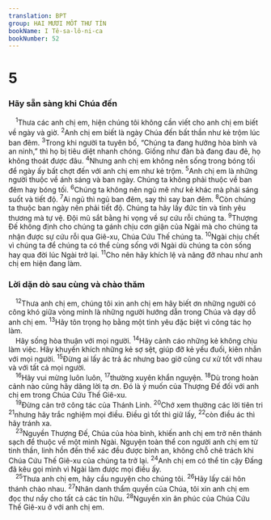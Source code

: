 ```yaml
---
translation: BPT
group: HAI MƯƠI MỐT THƯ TÍN
bookName: I Tê-sa-lô-ni-ca 
bookNumber: 52
---
```


<div class="title"><h1>5</h1><h3>Hãy sẵn sàng khi Chúa đến</h3></div>
<span class="verse 1te_5_1"> <sup>1</sup>Thưa các anh chị em, hiện chúng tôi không cần viết cho anh chị em biết về ngày và giờ.</span>
<span class="verse 1te_5_2"><sup>2</sup>Anh chị em biết là ngày Chúa đến bất thần như kẻ trộm lúc ban đêm.</span>
<span class="verse 1te_5_3"><sup>3</sup>Trong khi người ta tuyên bố, “Chúng ta đang hưởng hòa bình và an ninh,” thì họ bị tiêu diệt nhanh chóng. Giống như đàn bà đang đau đẻ, họ không thoát được đâu.</span>
<span class="verse 1te_5_4"><sup>4</sup>Nhưng anh chị em không nên sống trong bóng tối để ngày ấy bất chợt đến với anh chị em như kẻ trộm.</span>
<span class="verse 1te_5_5"><sup>5</sup>Anh chị em là những người thuộc về ánh sáng và ban ngày. Chúng ta không phải thuộc về ban đêm hay bóng tối.</span>
<span class="verse 1te_5_6"><sup>6</sup>Chúng ta không nên ngủ mê như kẻ khác mà phải sáng suốt và tiết độ.</span>
<span class="verse 1te_5_7"><sup>7</sup>Ai ngủ thì ngủ ban đêm, say thì say ban đêm.</span>
<span class="verse 1te_5_8"><sup>8</sup>Còn chúng ta thuộc ban ngày nên phải tiết độ. Chúng ta hãy lấy đức tin và tình yêu thương mà tự vệ. Đội mũ sắt bằng hi vọng về sự cứu rỗi chúng ta.</span>
<span class="verse 1te_5_9"><sup>9</sup>Thượng Đế không định cho chúng ta gánh chịu cơn giận của Ngài mà cho chúng ta nhận được sự cứu rỗi qua Giê-xu, Chúa Cứu Thế chúng ta.</span>
<span class="verse 1te_5_10"><sup>10</sup>Ngài chịu chết vì chúng ta để chúng ta có thể cùng sống với Ngài dù chúng ta còn sống hay qua đời lúc Ngài trở lại.</span>
<span class="verse 1te_5_11"><sup>11</sup>Cho nên hãy khích lệ và nâng đỡ nhau như anh chị em hiện đang làm.<br/></span>
<div class="title"><h3>Lời dặn dò sau cùng và chào thăm</h3></div>
<span class="verse 1te_5_12"> <sup>12</sup>Thưa anh chị em, chúng tôi xin anh chị em hãy biết ơn những người có công khó giữa vòng mình là những người hướng dẫn trong Chúa và dạy dỗ anh chị em.</span>
<span class="verse 1te_5_13"><sup>13</sup>Hãy tôn trọng họ bằng một tình yêu đặc biệt vì công tác họ làm.<br/> Hãy sống hòa thuận với mọi người.</span>
<span class="verse 1te_5_14"><sup>14</sup>Hãy cảnh cáo những kẻ không chịu làm việc. Hãy khuyến khích những kẻ sợ sệt, giúp đỡ kẻ yếu đuối, kiên nhẫn với mọi người.</span>
<span class="verse 1te_5_15"><sup>15</sup>Đừng ai lấy ác trả ác nhưng bao giờ cũng cư xử tốt với nhau và với tất cả mọi người.<br/></span>
<span class="verse 1te_5_16"> <sup>16</sup>Hãy vui mừng luôn luôn,</span>
<span class="verse 1te_5_17"><sup>17</sup>thường xuyên khẩn nguyện.</span>
<span class="verse 1te_5_18"><sup>18</sup>Dù trong hoàn cảnh nào cũng hãy dâng lời tạ ơn. Đó là ý muốn của Thượng Đế đối với anh chị em trong Chúa Cứu Thế Giê-xu.<br/></span>
<span class="verse 1te_5_19"> <sup>19</sup>Đừng cản trở công tác của Thánh Linh.</span>
<span class="verse 1te_5_20"><sup>20</sup>Chớ xem thường các lời tiên tri</span>
<span class="verse 1te_5_21"><sup>21</sup>nhưng hãy trắc nghiệm mọi điều. Điều gì tốt thì giữ lấy,</span>
<span class="verse 1te_5_22"><sup>22</sup>còn điều ác thì hãy tránh xa.<br/></span>
<span class="verse 1te_5_23"> <sup>23</sup>Nguyền Thượng Đế, Chúa của hòa bình, khiến anh chị em trở nên thánh sạch để thuộc về một mình Ngài. Nguyện toàn thể con người anh chị em từ tinh thần, linh hồn đến thể xác đều được bình an, không chỗ chê trách khi Chúa Cứu Thế Giê-xu của chúng ta trở lại.</span>
<span class="verse 1te_5_24"><sup>24</sup>Anh chị em có thể tin cậy Đấng đã kêu gọi mình vì Ngài làm được mọi điều ấy.<br/></span>
<span class="verse 1te_5_25"> <sup>25</sup>Thưa anh chị em, hãy cầu nguyện cho chúng tôi.</span>
<span class="verse 1te_5_26"><sup>26</sup>Hãy lấy cái hôn thánh chào nhau.</span>
<span class="verse 1te_5_27"><sup>27</sup>Nhân danh thẩm quyền của Chúa, tôi xin anh chị em đọc thư nầy cho tất cả các tín hữu.</span>
<span class="verse 1te_5_28"><sup>28</sup>Nguyền xin ân phúc của Chúa Cứu Thế Giê-xu ở với anh chị em.<br/></span>
